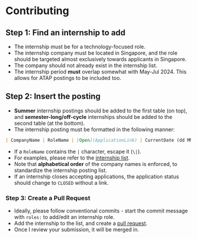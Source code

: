 <h1>Contributing</h1>

<h2>Step 1: Find an internship to add</h2>

* The internship must be for a technology-focused role.
* The internship company must be located in Singapore, and the role should be targeted almost exclusively towards applicants in Singapore.
* The company should not already exist in the internship list.
* The internship period **must** overlap somewhat with May-Jul 2024. This allows for ATAP postings to be included too.

<h2>Step 2: Insert the posting</h2>

* **Summer** internship postings should be added to the first table (on top), and **semester-long/off-cycle** internships should be added to the second table (at the bottom).
* The internship posting must be formatted in the following manner:

```Markdown
| CompanyName | RoleName | [Open](ApplicationLink) | CurrentDate (dd MMM yyyy) |
```
* If a `RoleName` contains the `|` character, escape it (`\|`).
* For examples, please refer to the [internship list](README.md).
* Note that **alphabetical order** of the company names is enforced, to standardize the internship posting list.
* If an internship closes accepting applications, the application status should change to `CLOSED` without a link.

<h3>Step 3: Create a Pull Request</h3>

* Ideally, please follow conventional commits - start the commit message with `roles:` to add/edit an internship role.
* Add the internship to the list, and create a [pull request](https://www.freecodecamp.org/news/how-to-make-your-first-pull-request-on-github-3/).
* Once I review your submission, it will be merged in.